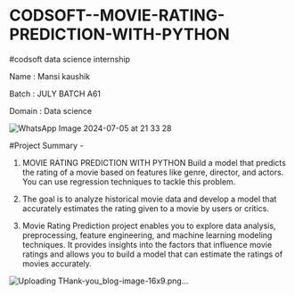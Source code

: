 # CODSOFT--MOVIE-RATING-PREDICTION-WITH-PYTHON

#codsoft data science internship

Name : Mansi kaushik

Batch : JULY BATCH A61

Domain : Data science


![WhatsApp Image 2024-07-05 at 21 33 28](https://github.com/MansiKaushik123/CODSOFT--MOVIE-RATING-PREDICTION-WITH-PYTHON/assets/140509411/7c7bed34-5e39-4e33-a4be-47c870eba601)

#Project Summary -

1. MOVIE RATING PREDICTION WITH PYTHON Build a model that predicts the rating of a movie based on features like genre, director, and actors. You can use regression techniques to tackle this problem.

2. The goal is to analyze historical movie data and develop a model that accurately estimates the rating given to a movie by users or critics.

3. Movie Rating Prediction project enables you to explore data analysis, preprocessing, feature engineering, and machine learning modeling techniques. It provides insights into the factors that influence movie ratings and allows you to build a model that can estimate the ratings of movies accurately.


![Uploading THank-you_blog-image-16x9.png…]()

